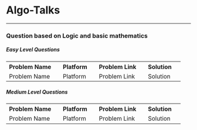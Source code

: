 # Algo-Talks
<hr>
<h3> Question based on Logic and basic mathematics </h3>
<h5>Easy Level Questions</h5>
<table>
  <tr>
    <th>Problem Name <th>
    <th>Platform <th>
    <th>Problem Link <th>
    <th>Solution <th>
  <tr>
  <tr>
    <td>Problem Name <td>
    <td>Platform <td>
    <td>Problem Link <td>
    <td>Solution <td>
  <tr>
 </table>
 <h5> Medium Level Questions </h5>
 <table>
  <tr>
    <th>Problem Name <th>
    <th>Platform <th>
    <th>Problem Link <th>
    <th>Solution <th>
  <tr>
  <tr>
    <td>Problem Name <td>
    <td>Platform <td>
    <td>Problem Link <td>
    <td>Solution <td>
  <tr>
 </table>
